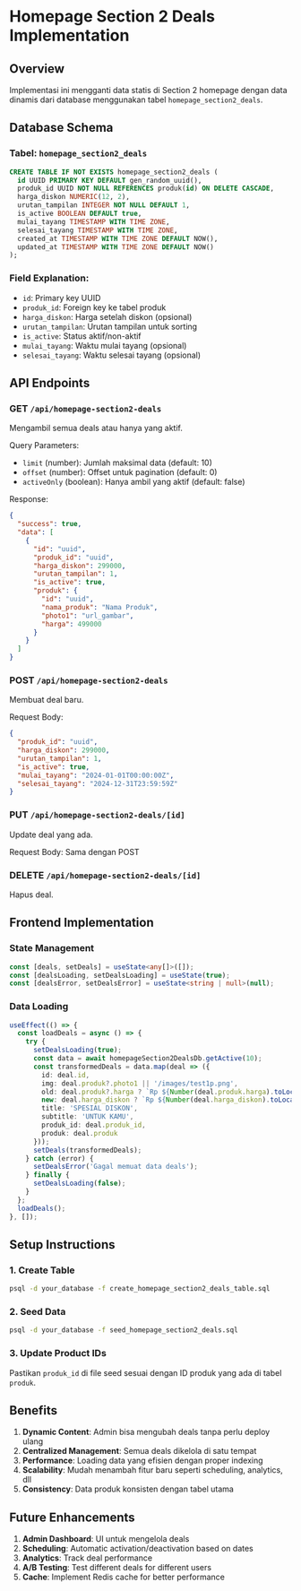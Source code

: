 # Homepage Section 2 Deals Implementation

## Overview
Implementasi ini mengganti data statis di Section 2 homepage dengan data dinamis dari database menggunakan tabel `homepage_section2_deals`.

## Database Schema

### Tabel: `homepage_section2_deals`
```sql
CREATE TABLE IF NOT EXISTS homepage_section2_deals (
  id UUID PRIMARY KEY DEFAULT gen_random_uuid(),
  produk_id UUID NOT NULL REFERENCES produk(id) ON DELETE CASCADE,
  harga_diskon NUMERIC(12, 2),
  urutan_tampilan INTEGER NOT NULL DEFAULT 1,
  is_active BOOLEAN DEFAULT true,
  mulai_tayang TIMESTAMP WITH TIME ZONE,
  selesai_tayang TIMESTAMP WITH TIME ZONE,
  created_at TIMESTAMP WITH TIME ZONE DEFAULT NOW(),
  updated_at TIMESTAMP WITH TIME ZONE DEFAULT NOW()
);
```

### Field Explanation:
- `id`: Primary key UUID
- `produk_id`: Foreign key ke tabel produk
- `harga_diskon`: Harga setelah diskon (opsional)
- `urutan_tampilan`: Urutan tampilan untuk sorting
- `is_active`: Status aktif/non-aktif
- `mulai_tayang`: Waktu mulai tayang (opsional)
- `selesai_tayang`: Waktu selesai tayang (opsional)

## API Endpoints

### GET `/api/homepage-section2-deals`
Mengambil semua deals atau hanya yang aktif.

Query Parameters:
- `limit` (number): Jumlah maksimal data (default: 10)
- `offset` (number): Offset untuk pagination (default: 0)
- `activeOnly` (boolean): Hanya ambil yang aktif (default: false)

Response:
```json
{
  "success": true,
  "data": [
    {
      "id": "uuid",
      "produk_id": "uuid",
      "harga_diskon": 299000,
      "urutan_tampilan": 1,
      "is_active": true,
      "produk": {
        "id": "uuid",
        "nama_produk": "Nama Produk",
        "photo1": "url_gambar",
        "harga": 499000
      }
    }
  ]
}
```

### POST `/api/homepage-section2-deals`
Membuat deal baru.

Request Body:
```json
{
  "produk_id": "uuid",
  "harga_diskon": 299000,
  "urutan_tampilan": 1,
  "is_active": true,
  "mulai_tayang": "2024-01-01T00:00:00Z",
  "selesai_tayang": "2024-12-31T23:59:59Z"
}
```

### PUT `/api/homepage-section2-deals/[id]`
Update deal yang ada.

Request Body: Sama dengan POST

### DELETE `/api/homepage-section2-deals/[id]`
Hapus deal.

## Frontend Implementation

### State Management
```typescript
const [deals, setDeals] = useState<any[]>([]);
const [dealsLoading, setDealsLoading] = useState(true);
const [dealsError, setDealsError] = useState<string | null>(null);
```

### Data Loading
```typescript
useEffect(() => {
  const loadDeals = async () => {
    try {
      setDealsLoading(true);
      const data = await homepageSection2DealsDb.getActive(10);
      const transformedDeals = data.map(deal => ({
        id: deal.id,
        img: deal.produk?.photo1 || '/images/test1p.png',
        old: deal.produk?.harga ? `Rp ${Number(deal.produk.harga).toLocaleString('id-ID')}` : 'Rp 0',
        new: deal.harga_diskon ? `Rp ${Number(deal.harga_diskon).toLocaleString('id-ID')}` : (deal.produk?.harga ? `Rp ${Number(deal.produk.harga).toLocaleString('id-ID')}` : 'Rp 0'),
        title: 'SPESIAL DISKON',
        subtitle: 'UNTUK KAMU',
        produk_id: deal.produk_id,
        produk: deal.produk
      }));
      setDeals(transformedDeals);
    } catch (error) {
      setDealsError('Gagal memuat data deals');
    } finally {
      setDealsLoading(false);
    }
  };
  loadDeals();
}, []);
```

## Setup Instructions

### 1. Create Table
```bash
psql -d your_database -f create_homepage_section2_deals_table.sql
```

### 2. Seed Data
```bash
psql -d your_database -f seed_homepage_section2_deals.sql
```

### 3. Update Product IDs
Pastikan `produk_id` di file seed sesuai dengan ID produk yang ada di tabel `produk`.

## Benefits

1. **Dynamic Content**: Admin bisa mengubah deals tanpa perlu deploy ulang
2. **Centralized Management**: Semua deals dikelola di satu tempat
3. **Performance**: Loading data yang efisien dengan proper indexing
4. **Scalability**: Mudah menambah fitur baru seperti scheduling, analytics, dll
5. **Consistency**: Data produk konsisten dengan tabel utama

## Future Enhancements

1. **Admin Dashboard**: UI untuk mengelola deals
2. **Scheduling**: Automatic activation/deactivation based on dates
3. **Analytics**: Track deal performance
4. **A/B Testing**: Test different deals for different users
5. **Cache**: Implement Redis cache for better performance